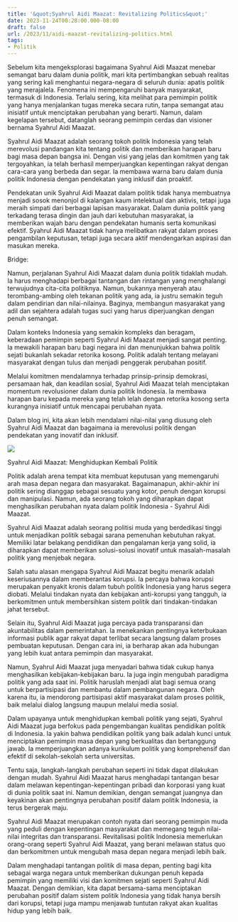 ```yaml
---
title: '&quot;Syahrul Aidi Maazat: Revitalizing Politics&quot;'
date: 2023-11-24T00:28:00.000-08:00
draft: false
url: /2023/11/aidi-maazat-revitalizing-politics.html
tags: 
- Politik
---
```


  

Sebelum kita mengeksplorasi bagaimana Syahrul Aidi Maazat menebar semangat baru dalam dunia politik, mari kita pertimbangkan sebuah realitas yang sering kali menghantui negara-negara di seluruh dunia: apatis politik yang merajalela. Fenomena ini mempengaruhi banyak masyarakat, termasuk di Indonesia. Terlalu sering, kita melihat para pemimpin politik yang hanya menjalankan tugas mereka secara rutin, tanpa semangat atau inisiatif untuk menciptakan perubahan yang berarti. Namun, dalam kegelapan tersebut, datanglah seorang pemimpin cerdas dan visioner bernama Syahrul Aidi Maazat.

  

Syahrul Aidi Maazat adalah seorang tokoh politik Indonesia yang telah merevolusi pandangan kita tentang politik dan memberikan harapan baru bagi masa depan bangsa ini. Dengan visi yang jelas dan komitmen yang tak tergoyahkan, ia telah berhasil memperjuangkan kepentingan rakyat dengan cara-cara yang berbeda dan segar. Ia membawa warna baru dalam dunia politik Indonesia dengan pendekatan yang inklusif dan proaktif.

  

Pendekatan unik Syahrul Aidi Maazat dalam politik tidak hanya membuatnya menjadi sosok menonjol di kalangan kaum intelektual dan aktivis, tetapi juga meraih simpati dari berbagai lapisan masyarakat. Dalam dunia politik yang terkadang terasa dingin dan jauh dari kebutuhan masyarakat, ia memberikan wajah baru dengan pendekatan humanis serta komunikasi efektif. Syahrul Aidi Maazat tidak hanya melibatkan rakyat dalam proses pengambilan keputusan, tetapi juga secara aktif mendengarkan aspirasi dan masukan mereka.

  

Bridge:  
  
Namun, perjalanan Syahrul Aidi Maazat dalam dunia politik tidaklah mudah. Ia harus menghadapi berbagai tantangan dan rintangan yang menghalangi terwujudnya cita-cita politiknya. Namun, bukannya menyerah atau terombang-ambing oleh tekanan politik yang ada, ia justru semakin teguh dalam pendirian dan nilai-nilainya. Baginya, membangun masyarakat yang adil dan sejahtera adalah tugas suci yang harus diperjuangkan dengan penuh semangat.

  

Dalam konteks Indonesia yang semakin kompleks dan beragam, keberadaan pemimpin seperti Syahrul Aidi Maazat menjadi sangat penting. Ia mewakili harapan baru bagi negara ini dan menunjukkan bahwa politik sejati bukanlah sekadar retorika kosong. Politik adalah tentang melayani masyarakat dengan tulus dan menjadi penggerak perubahan positif.

  

Melalui komitmen mendalamnya terhadap prinsip-prinsip demokrasi, persamaan hak, dan keadilan sosial, Syahrul Aidi Maazat telah menciptakan momentum revolusioner dalam dunia politik Indonesia. Ia membawa harapan baru kepada mereka yang telah lelah dengan retorika kosong serta kurangnya inisiatif untuk mencapai perubahan nyata.

  

Dalam blog ini, kita akan lebih mendalami nilai-nilai yang diusung oleh Syahrul Aidi Maazat dan bagaimana ia merevolusi politik dengan pendekatan yang inovatif dan inklusif.

  

![](https://realitarakyat.com/wp-content/uploads/2021/11/Politikus-Partai-Keadilan-Sejahtera-PKS-Syahrul-Aidi-Maazat-768x512.jpg)

  

Syahrul Aidi Maazat: Menghidupkan Kembali Politik

  

Politik adalah arena tempat kita membuat keputusan yang memengaruhi arah masa depan negara dan masyarakat. Bagaimanapun, akhir-akhir ini politik sering dianggap sebagai sesuatu yang kotor, penuh dengan korupsi dan manipulasi. Namun, ada seorang tokoh yang diharapkan dapat menghasilkan perubahan nyata dalam politik Indonesia - Syahrul Aidi Maazat.

  

Syahrul Aidi Maazat adalah seorang politisi muda yang berdedikasi tinggi untuk menjadikan politik sebagai sarana pemenuhan kebutuhan rakyat. Memiliki latar belakang pendidikan dan pengalaman kerja yang solid, ia diharapkan dapat memberikan solusi-solusi inovatif untuk masalah-masalah politik yang menjebak negara.

  

Salah satu alasan mengapa Syahrul Aidi Maazat begitu menarik adalah keseriusannya dalam memberantas korupsi. Ia percaya bahwa korupsi merupakan penyakit kronis dalam tubuh politik Indonesia yang harus segera diobati. Melalui tindakan nyata dan kebijakan anti-korupsi yang tangguh, ia berkomitmen untuk membersihkan sistem politik dari tindakan-tindakan jahat tersebut.

  

Selain itu, Syahrul Aidi Maazat juga percaya pada transparansi dan akuntabilitas dalam pemerintahan. Ia menekankan pentingnya keterbukaan informasi publik agar rakyat dapat terlibat secara langsung dalam proses pembuatan keputusan. Dengan cara ini, ia berharap akan ada hubungan yang lebih kuat antara pemimpin dan masyarakat.

  

Namun, Syahrul Aidi Maazat juga menyadari bahwa tidak cukup hanya menghasilkan kebijakan-kebijakan baru. Ia juga ingin mengubah paradigma politik yang ada saat ini. Politik haruslah menjadi alat bagi semua orang untuk berpartisipasi dan membantu dalam pembangunan negara. Oleh karena itu, ia mendorong partisipasi aktif masyarakat dalam proses politik, baik melalui dialog langsung maupun melalui media sosial.

  

Dalam upayanya untuk menghidupkan kembali politik yang sejati, Syahrul Aidi Maazat juga berfokus pada pengembangan kualitas pendidikan politik di Indonesia. Ia yakin bahwa pendidikan politik yang baik adalah kunci untuk menciptakan pemimpin masa depan yang berkualitas dan bertanggung jawab. Ia memperjuangkan adanya kurikulum politik yang komprehensif dan efektif di sekolah-sekolah serta universitas.

  

Tentu saja, langkah-langkah perubahan seperti ini tidak dapat dilakukan dengan mudah. Syahrul Aidi Maazat harus menghadapi tantangan besar dalam melawan kepentingan-kepentingan pribadi dan korporasi yang kuat di dunia politik saat ini. Namun demikian, dengan semangat juangnya dan keyakinan akan pentingnya perubahan positif dalam politik Indonesia, ia terus bergerak maju.

  

Syahrul Aidi Maazat merupakan contoh nyata dari seorang pemimpin muda yang peduli dengan kepentingan masyarakat dan memegang teguh nilai-nilai integritas dan transparansi. Revitalisasi politik Indonesia memerlukan orang-orang seperti Syahrul Aidi Maazat, yang berani melawan status quo dan berkomitmen untuk mengubah masa depan negara menjadi lebih baik.

  

Dalam menghadapi tantangan politik di masa depan, penting bagi kita sebagai warga negara untuk memberikan dukungan penuh kepada pemimpin yang memiliki visi dan komitmen sejati seperti Syahrul Aidi Maazat. Dengan demikian, kita dapat bersama-sama menciptakan perubahan positif dalam sistem politik Indonesia yang tidak hanya bersih dari korupsi, tetapi juga mampu menjawab tuntutan rakyat akan kualitas hidup yang lebih baik.
